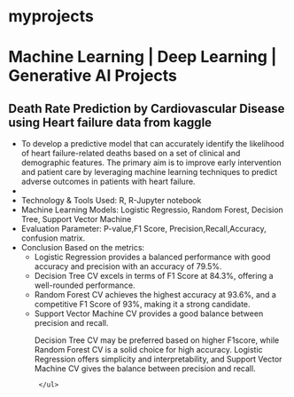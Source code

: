 # myprojects

<h1>Machine Learning | Deep Learning | Generative AI Projects</h1>
<h2>Death Rate Prediction by Cardiovascular Disease using Heart failure data from kaggle</h2>
<ul>
  <li>To develop a predictive model that can accurately identify the likelihood of heart failure-related deaths based on a set of clinical and demographic features. The primary aim is to improve early intervention and patient care by leveraging machine learning techniques to predict adverse outcomes in patients with heart failure.
<li>
  <li>Technology & Tools Used: R, R-Jupyter notebook</li>
  <li>Machine Learning Models: Logistic Regressio, Random Forest, Decision Tree, Support Vector Machine</li>
  <li>Evaluation Parameter: P-value,F1 Score, Precision,Recall,Accuracy, confusion matrix.</li>
  <li>Conclusion Based on the metrics: 
     <ul> <li>Logistic Regression provides a balanced performance with good accuracy and precision with an accuracy of 79.5%. </li>
       <li> Decision Tree CV excels in terms of F1 Score at 84.3%, offering a well-rounded performance.</li>
       <li>Random Forest CV achieves the highest accuracy at 93.6%, and a competitive F1 Score of 93%, making it a strong candidate.</li>
       <li>Support Vector Machine CV provides a good balance between precision and recall.</li>
   <p>Decision Tree CV may be preferred based on higher F1score, while Random Forest CV is a solid choice for high accuracy. Logistic Regression offers simplicity and interpretability, and Support Vector Machine CV gives the balance between precision and recall.</p>

     </ul>
  </li>
</ul>
